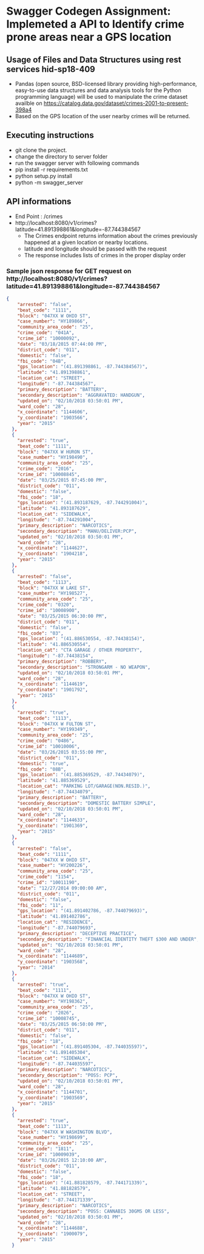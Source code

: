 # Swagger Codegen Assignment: Implemeted a API to Identify crime prone areas near a GPS location
## Usage of Files and Data Structures using rest services hid-sp18-409 
* Pandas (open source, BSD-licensed library providing high-performance, easy-to-use data structures and data analysis tools for the Python programming language) will be used to manipulate the crime dataset availble on https://catalog.data.gov/dataset/crimes-2001-to-present-398a4
* Based on the GPS location of the user nearby crimes will be returned.

## Executing instructions
* git clone the project.
* change the directory to server folder
* run the swagger server with following commands
* pip install -r requirements.txt
* python setup.py install
* python -m swagger_server

## API informations
* End Point : /crimes
* http://localhost:8080/v1/crimes?latitude=41.891398861&longitude=-87.744384567
	* The Crimes endpoint returns information about the crimes previously happened at a given location or nearby locations.
	* latitude and longitude should be passed with the request
	* The response includes lists of crimes in the proper display order

### Sample json response for GET request on http://localhost:8080/v1/crimes?latitude=41.891398861&longitude=-87.744384567

```json
{
    "arrested": "false",
    "beat_code": "1111",
    "block": "047XX W OHIO ST",
    "case_number": "HY189866",
    "community_area_code": "25",
    "crime_code": "041A",
    "crime_id": "10000092",
    "date": "03/18/2015 07:44:00 PM",
    "district_code": "011",
    "domestic": "false",
    "fbi_code": "04B",
    "gps_location": "(41.891398861, -87.744384567)",
    "latitude": "41.891398861",
    "location_cat": "STREET",
    "longitude": "-87.744384567",
    "primary_description": "BATTERY",
    "secondary_description": "AGGRAVATED: HANDGUN",
    "updated_on": "02/10/2018 03:50:01 PM",
    "ward_code": "28",
    "x_coordinate": "1144606",
    "y_coordinate": "1903566",
    "year": "2015"
  },
  {
    "arrested": "true",
    "beat_code": "1111",
    "block": "047XX W HURON ST",
    "case_number": "HY198490",
    "community_area_code": "25",
    "crime_code": "2016",
    "crime_id": "10008845",
    "date": "03/25/2015 07:45:00 PM",
    "district_code": "011",
    "domestic": "false",
    "fbi_code": "18",
    "gps_location": "(41.893187629, -87.744291004)",
    "latitude": "41.893187629",
    "location_cat": "SIDEWALK",
    "longitude": "-87.744291004",
    "primary_description": "NARCOTICS",
    "secondary_description": "MANU/DELIVER:PCP",
    "updated_on": "02/10/2018 03:50:01 PM",
    "ward_code": "28",
    "x_coordinate": "1144627",
    "y_coordinate": "1904218",
    "year": "2015"
  },
  {
    "arrested": "false",
    "beat_code": "1113",
    "block": "047XX W LAKE ST",
    "case_number": "HY198527",
    "community_area_code": "25",
    "crime_code": "0320",
    "crime_id": "10008900",
    "date": "03/25/2015 06:30:00 PM",
    "district_code": "011",
    "domestic": "false",
    "fbi_code": "03",
    "gps_location": "(41.886530554, -87.74438154)",
    "latitude": "41.886530554",
    "location_cat": "CTA GARAGE / OTHER PROPERTY",
    "longitude": "-87.74438154",
    "primary_description": "ROBBERY",
    "secondary_description": "STRONGARM - NO WEAPON",
    "updated_on": "02/10/2018 03:50:01 PM",
    "ward_code": "28",
    "x_coordinate": "1144619",
    "y_coordinate": "1901792",
    "year": "2015"
  },
  {
    "arrested": "true",
    "beat_code": "1113",
    "block": "047XX W FULTON ST",
    "case_number": "HY199349",
    "community_area_code": "25",
    "crime_code": "0486",
    "crime_id": "10010006",
    "date": "03/26/2015 03:55:00 PM",
    "district_code": "011",
    "domestic": "true",
    "fbi_code": "08B",
    "gps_location": "(41.885369529, -87.74434079)",
    "latitude": "41.885369529",
    "location_cat": "PARKING LOT/GARAGE(NON.RESID.)",
    "longitude": "-87.74434079",
    "primary_description": "BATTERY",
    "secondary_description": "DOMESTIC BATTERY SIMPLE",
    "updated_on": "02/10/2018 03:50:01 PM",
    "ward_code": "28",
    "x_coordinate": "1144633",
    "y_coordinate": "1901369",
    "year": "2015"
  },
  {
    "arrested": "false",
    "beat_code": "1111",
    "block": "047XX W OHIO ST",
    "case_number": "HY200226",
    "community_area_code": "25",
    "crime_code": "1154",
    "crime_id": "10011190",
    "date": "12/27/2014 09:00:00 AM",
    "district_code": "011",
    "domestic": "false",
    "fbi_code": "11",
    "gps_location": "(41.891402786, -87.744079693)",
    "latitude": "41.891402786",
    "location_cat": "RESIDENCE",
    "longitude": "-87.744079693",
    "primary_description": "DECEPTIVE PRACTICE",
    "secondary_description": "FINANCIAL IDENTITY THEFT $300 AND UNDER",
    "updated_on": "02/10/2018 03:50:01 PM",
    "ward_code": "28",
    "x_coordinate": "1144689",
    "y_coordinate": "1903568",
    "year": "2014"
  },
  {
    "arrested": "true",
    "beat_code": "1111",
    "block": "047XX W OHIO ST",
    "case_number": "HY198362",
    "community_area_code": "25",
    "crime_code": "2026",
    "crime_id": "10008745",
    "date": "03/25/2015 06:50:00 PM",
    "district_code": "011",
    "domestic": "false",
    "fbi_code": "18",
    "gps_location": "(41.891405304, -87.744035597)",
    "latitude": "41.891405304",
    "location_cat": "SIDEWALK",
    "longitude": "-87.744035597",
    "primary_description": "NARCOTICS",
    "secondary_description": "POSS: PCP",
    "updated_on": "02/10/2018 03:50:01 PM",
    "ward_code": "28",
    "x_coordinate": "1144701",
    "y_coordinate": "1903569",
    "year": "2015"
  },
  {
    "arrested": "true",
    "beat_code": "1113",
    "block": "047XX W WASHINGTON BLVD",
    "case_number": "HY198699",
    "community_area_code": "25",
    "crime_code": "1811",
    "crime_id": "10009039",
    "date": "03/26/2015 12:10:00 AM",
    "district_code": "011",
    "domestic": "false",
    "fbi_code": "18",
    "gps_location": "(41.881828579, -87.744171339)",
    "latitude": "41.881828579",
    "location_cat": "STREET",
    "longitude": "-87.744171339",
    "primary_description": "NARCOTICS",
    "secondary_description": "POSS: CANNABIS 30GMS OR LESS",
    "updated_on": "02/10/2018 03:50:01 PM",
    "ward_code": "28",
    "x_coordinate": "1144688",
    "y_coordinate": "1900079",
    "year": "2015"
  }
```
